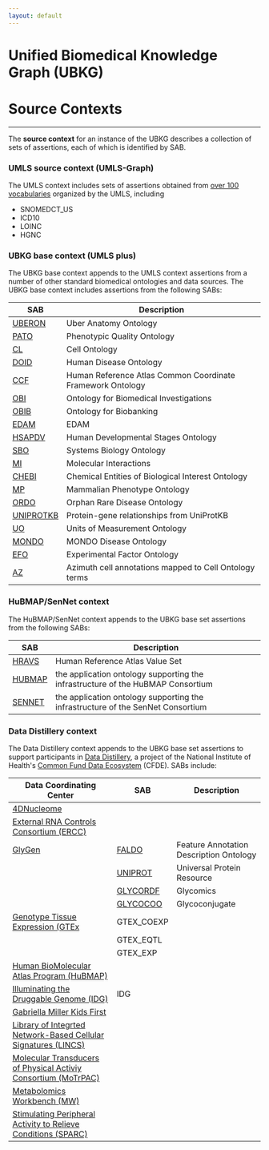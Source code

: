 ```yaml
---
layout: default
---
```


# Unified Biomedical Knowledge Graph (UBKG) 
# Source Contexts

---

The **source context**  for an instance of the UBKG describes a collection of sets of assertions, each of which is identified by SAB.

### UMLS source context (UMLS-Graph)
The UMLS context includes sets of assertions obtained from [over 100 vocabularies](https://www.nlm.nih.gov/research/umls/sourcereleasedocs/index.html) organized by the UMLS, including
- SNOMEDCT_US
- ICD10
- LOINC
- HGNC


### UBKG base context (UMLS plus)
The UBKG base context appends to the UMLS context assertions from a number of other standard biomedical ontologies and data sources. 
The UBKG base context includes assertions from the following SABs:

SAB | Description
--- | ---
[UBERON](https://bioportal.bioontology.org/ontologies/UBERON) | Uber Anatomy Ontology
[PATO](https://bioportal.bioontology.org/ontologies/PATO) | Phenotypic Quality Ontology
[CL](https://bioportal.bioontology.org/ontologies/CL) | Cell Ontology
[DOID](https://bioportal.bioontology.org/ontologies/DOID) | Human Disease Ontology
[CCF](https://bioportal.bioontology.org/ontologies/CCF)|Human Reference Atlas Common Coordinate Framework Ontology
[OBI](https://bioportal.bioontology.org/ontologies/OBI)| Ontology for Biomedical Investigations
[OBIB](https://bioportal.bioontology.org/ontologies/OBIB) | Ontology for Biobanking
[EDAM](https://bioportal.bioontology.org/ontologies/EDAM) | EDAM
[HSAPDV](https://bioportal.bioontology.org/ontologies/HSAPDV) | Human Developmental Stages Ontology
[SBO](https://bioportal.bioontology.org/ontologies/SBO) | Systems Biology Ontology
[MI](https://bioportal.bioontology.org/ontologies/MI) |Molecular Interactions
[CHEBI](https://bioportal.bioontology.org/ontologies/CHEBI) | Chemical Entities of Biological Interest Ontology
[MP](https://bioportal.bioontology.org/ontologies/MP) | Mammalian Phenotype Ontology
[ORDO](https://bioportal.bioontology.org/ontologies/ORDO) | Orphan Rare Disease Ontology
[UNIPROTKB](https://www.uniprot.org/uniprotkb/?query=*)|Protein-gene relationships from UniProtKB
[UO](https://bioportal.bioontology.org/ontologies/UO)|Units of Measurement Ontology
[MONDO](https://bioportal.bioontology.org/ontologies/MONDO)|MONDO Disease Ontology
[EFO](https://bioportal.bioontology.org/ontologies/EFO)|Experimental Factor Ontology
[AZ](https://azimuth.hubmapconsortium.org/)|Azimuth cell annotations mapped to Cell Ontology terms

### HuBMAP/SenNet context
The HuBMAP/SenNet context appends to the UBKG base set assertions from the following SABs:

SAB | Description
--- | ---
[HRAVS](https://bioportal.bioontology.org/ontologies/HRAVS) | Human Reference Atlas Value Set
[HUBMAP](https://hubmapconsortium.org/)|the application ontology supporting the infrastructure of the HuBMAP Consortium
[SENNET](https://sennetconsortium.org/)|the application ontology supporting the infrastructure of the SenNet Consortium

### Data Distillery context
The Data Distillery context appends to the UBKG base set assertions to support participants in [Data Distillery](https://commonfund.nih.gov/dataecosystem/highlights), a project of the National Institute of Health's [Common Fund Data Ecosystem](https://commonfund.nih.gov/dataecosystem) (CFDE). SABs include:

| Data Coordinating Center                                                                                           | SAB                                                         | Description                             |
|--------------------------------------------------------------------------------------------------------------------|-------------------------------------------------------------|-----------------------------------------|
| [4DNucleome](https://www.4dnucleome.org/)                                                                          |                                                             |                                         |
| [External RNA Controls Consortium (ERCC)](https://www.nist.gov/programs-projects/external-rna-controls-consortium) |                                                             |                                         |
| [GlyGen](https://www.glygen.org/)                                                                                  | [FALDO](https://bioportal.bioontology.org/ontologies/FALDO) | Feature Annotation Description Ontology |
|                                                                                                                    | [UNIPROT](https://ftp.uniprot.org/pub/databases/uniprot/)   | Universal Protein Resource              | 
|                                                                                                                    | [GLYCORDF](https://github.com/glycoinfo/GlycoRDF)           | Glycomics                               |
|                                                                                                                    | [GLYCOCOO](https://github.com/glycoinfo/GlycoCoO)           | Glycoconjugate                          |
| [Genotype Tissue Expression (GTEx](https://gtexportal.org/home/)                                                   | GTEX_COEXP                                                  |                                         |
|                                                                                                                    | GTEX_EQTL                                                   |                                         |
|                                                                                                                    | GTEX_EXP                                                    |                                         |
| [Human BioMolecular Atlas Program (HuBMAP) ](https://hubmapconsortium.org/)                                        |                                                             |                                         |
| [Illuminating the Druggable Genome (IDG)](https://commonfund.nih.gov/idg)                                          | IDG                                                         |                                         |
| [Gabriella Miller Kids First](https://commonfund.nih.gov/KidsFirst)                                                |                                                             |                                         |
| [Library of Integrted Network-Based Cellular Signatures (LINCS)](https://commonfund.nih.gov/LINCS/)                |                                                             |                                         |
| [Molecular Transducers of Physical Activiy Consortium (MoTrPAC)](https://commonfund.nih.gov/MolecularTransducers)  |                                                             |                                         |
| [Metabolomics Workbench (MW)](https://commonfund.nih.gov/metabolomics/)                                            |                                                             |                                         |
| [Stimulating Peripheral Activity to Relieve Conditions (SPARC)](https://commonfund.nih.gov/Sparc/)                 |                                                             |                                         |

